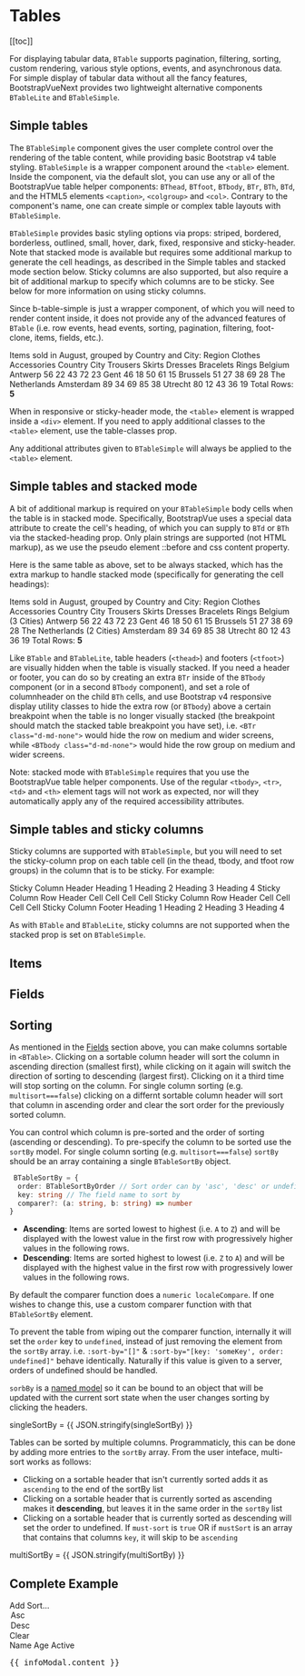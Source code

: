 # Tables

<ComponentSidebar>

[[toc]]

</ComponentSidebar>

<div class="lead mb-5">

For displaying tabular data, `BTable` supports pagination, filtering, sorting, custom rendering, various style options, events, and asynchronous data. For simple display of tabular data without all the fancy features, BootstrapVueNext provides two lightweight alternative components `BTableLite` and `BTableSimple`.

</div>

## Simple tables

The `BTableSimple` component gives the user complete control over the rendering of the table content, while providing basic Bootstrap v4 table styling. `BTableSimple` is a wrapper component around the `<table>` element. Inside the component, via the default slot, you can use any or all of the BootstrapVue table helper components: `BThead`, `BTfoot`, `BTbody`, `BTr`, `BTh`, `BTd`, and the HTML5 elements `<caption>`, `<colgroup>` and `<col>`. Contrary to the component's name, one can create simple or complex table layouts with `BTableSimple`.

`BTableSimple` provides basic styling options via props: striped, bordered, borderless, outlined, small, hover, dark, fixed, responsive and sticky-header. Note that stacked mode is available but requires some additional markup to generate the cell headings, as described in the Simple tables and stacked mode section below. Sticky columns are also supported, but also require a bit of additional markup to specify which columns are to be sticky. See below for more information on using sticky columns.

Since b-table-simple is just a wrapper component, of which you will need to render content inside, it does not provide any of the advanced features of `BTable` (i.e. row events, head events, sorting, pagination, filtering, foot-clone, items, fields, etc.).

<HighlightCard>
  <BTableSimple hover small caption-top responsive>
    <caption>Items sold in August, grouped by Country and City:</caption>
    <colgroup><col><col></colgroup>
    <colgroup><col><col><col></colgroup>
    <colgroup><col><col></colgroup>
    <BThead head-variant="dark">
      <BTr>
        <BTh colspan="2">Region</BTh>
        <BTh colspan="3">Clothes</BTh>
        <BTh colspan="2">Accessories</BTh>
      </BTr>
      <BTr>
        <BTh>Country</BTh>
        <BTh>City</BTh>
        <BTh>Trousers</BTh>
        <BTh>Skirts</BTh>
        <BTh>Dresses</BTh>
        <BTh>Bracelets</BTh>
        <BTh>Rings</BTh>
      </BTr>
    </BThead>
    <BTbody>
      <BTr>
        <BTh rowspan="3">Belgium</BTh>
        <BTh class="text-end">Antwerp</BTh>
        <BTd>56</BTd>
        <BTd>22</BTd>
        <BTd>43</BTd>
        <BTd variant="success">72</BTd>
        <BTd>23</BTd>
      </BTr>
      <BTr>
        <BTh class="text-end">Gent</BTh>
        <BTd>46</BTd>
        <BTd variant="warning">18</BTd>
        <BTd>50</BTd>
        <BTd>61</BTd>
        <BTd variant="danger">15</BTd>
      </BTr>
      <BTr>
        <BTh class="text-end">Brussels</BTh>
        <BTd>51</BTd>
        <BTd>27</BTd>
        <BTd>38</BTd>
        <BTd>69</BTd>
        <BTd>28</BTd>
      </BTr>
      <BTr>
        <BTh rowspan="2">The Netherlands</BTh>
        <BTh class="text-end">Amsterdam</BTh>
        <BTd variant="success">89</BTd>
        <BTd>34</BTd>
        <BTd>69</BTd>
        <BTd>85</BTd>
        <BTd>38</BTd>
      </BTr>
      <BTr>
        <BTh class="text-end">Utrecht</BTh>
        <BTd>80</BTd>
        <BTd variant="danger">12</BTd>
        <BTd>43</BTd>
        <BTd>36</BTd>
        <BTd variant="warning">19</BTd>
      </BTr>
    </BTbody>
    <BTfoot>
      <BTr>
        <BTd colspan="7" variant="secondary" class="text-end">
          Total Rows: <b>5</b>
        </BTd>
      </BTr>
    </BTfoot>
  </BTableSimple>
  <template #html>

```vue-html
<BTableSimple hover small caption-top responsive>
  <caption>
    Items sold in August, grouped by Country and City:
  </caption>
  <colgroup>
    <col />
    <col />
  </colgroup>
  <colgroup>
    <col />
    <col />
    <col />
  </colgroup>
  <colgroup>
    <col />
    <col />
  </colgroup>
  <BThead head-variant="dark">
    <BTr>
      <BTh colspan="2">Region</BTh>
      <BTh colspan="3">Clothes</BTh>
      <BTh colspan="2">Accessories</BTh>
    </BTr>
    <BTr>
      <BTh>Country</BTh>
      <BTh>City</BTh>
      <BTh>Trousers</BTh>
      <BTh>Skirts</BTh>
      <BTh>Dresses</BTh>
      <BTh>Bracelets</BTh>
      <BTh>Rings</BTh>
    </BTr>
  </BThead>
  <BTbody>
    <BTr>
      <BTh rowspan="3">Belgium</BTh>
      <BTh class="text-end">Antwerp</BTh>
      <BTd>56</BTd>
      <BTd>22</BTd>
      <BTd>43</BTd>
      <BTd variant="success">72</BTd>
      <BTd>23</BTd>
    </BTr>
    <BTr>
      <BTh class="text-end">Gent</BTh>
      <BTd>46</BTd>
      <BTd variant="warning">18</BTd>
      <BTd>50</BTd>
      <BTd>61</BTd>
      <BTd variant="danger">15</BTd>
    </BTr>
    <BTr>
      <BTh class="text-end">Brussels</BTh>
      <BTd>51</BTd>
      <BTd>27</BTd>
      <BTd>38</BTd>
      <BTd>69</BTd>
      <BTd>28</BTd>
    </BTr>
    <BTr>
      <BTh rowspan="2">The Netherlands</BTh>
      <BTh class="text-end">Amsterdam</BTh>
      <BTd variant="success">89</BTd>
      <BTd>34</BTd>
      <BTd>69</BTd>
      <BTd>85</BTd>
      <BTd>38</BTd>
    </BTr>
    <BTr>
      <BTh class="text-end">Utrecht</BTh>
      <BTd>80</BTd>
      <BTd variant="danger">12</BTd>
      <BTd>43</BTd>
      <BTd>36</BTd>
      <BTd variant="warning">19</BTd>
    </BTr>
  </BTbody>
  <BTfoot>
    <BTr>
      <BTd colspan="7" variant="secondary" class="text-end"> Total Rows: <b>5</b> </BTd>
    </BTr>
  </BTfoot>
</BTableSimple>
```

  </template>
</HighlightCard>

When in responsive or sticky-header mode, the `<table>` element is wrapped inside a `<div>` element. If you need to apply additional classes to the `<table>` element, use the table-classes prop.

Any additional attributes given to `BTableSimple` will always be applied to the `<table>` element.

## Simple tables and stacked mode

A bit of additional markup is required on your `BTableSimple` body cells when the table is in stacked mode. Specifically, BootstrapVue uses a special data attribute to create the cell's heading, of which you can supply to `BTd` or `BTh` via the stacked-heading prop. Only plain strings are supported (not HTML markup), as we use the pseudo element ::before and css content property.

Here is the same table as above, set to be always stacked, which has the extra markup to handle stacked mode (specifically for generating the cell headings):

<HighlightCard>
  <BTableSimple hover small caption-top stacked>
    <caption>Items sold in August, grouped by Country and City:</caption>
    <colgroup><col><col></colgroup>
    <colgroup><col><col><col></colgroup>
    <colgroup><col><col></colgroup>
    <BThead head-variant="dark">
      <BTr>
        <BTh colspan="2">Region</BTh>
        <BTh colspan="3">Clothes</BTh>
        <BTh colspan="2">Accessories</BTh>
      </BTr>
      <BTr>
        <BTh>Country</BTh>
        <BTh>City</BTh>
        <BTh>Trousers</BTh>
        <BTh>Skirts</BTh>
        <BTh>Dresses</BTh>
        <BTh>Bracelets</BTh>
        <BTh>Rings</BTh>
      </BTr>
    </BThead>
    <BTbody>
      <BTr>
        <BTh rowspan="3" class="text-center">Belgium (3 Cities)</BTh>
        <BTh stacked-heading="City" class="text-start">Antwerp</BTh>
        <BTd stacked-heading="Clothes: Trousers">56</BTd>
        <BTd stacked-heading="Clothes: Skirts">22</BTd>
        <BTd stacked-heading="Clothes: Dresses">43</BTd>
        <BTd stacked-heading="Accessories: Bracelets" variant="success">72</BTd>
        <BTd stacked-heading="Accessories: Rings">23</BTd>
      </BTr>
      <BTr>
        <BTh stacked-heading="City">Gent</BTh>
        <BTd stacked-heading="Clothes: Trousers">46</BTd>
        <BTd stacked-heading="Clothes: Skirts" variant="warning">18</BTd>
        <BTd stacked-heading="Clothes: Dresses">50</BTd>
        <BTd stacked-heading="Accessories: Bracelets">61</BTd>
        <BTd stacked-heading="Accessories: Rings" variant="danger">15</BTd>
      </BTr>
      <BTr>
        <BTh stacked-heading="City">Brussels</BTh>
        <BTd stacked-heading="Clothes: Trousers">51</BTd>
        <BTd stacked-heading="Clothes: Skirts">27</BTd>
        <BTd stacked-heading="Clothes: Dresses">38</BTd>
        <BTd stacked-heading="Accessories: Bracelets">69</BTd>
        <BTd stacked-heading="Accessories: Rings">28</BTd>
      </BTr>
      <BTr>
        <BTh rowspan="2" class="text-center">The Netherlands (2 Cities)</BTh>
        <BTh stacked-heading="City">Amsterdam</BTh>
        <BTd stacked-heading="Clothes: Trousers" variant="success">89</BTd>
        <BTd stacked-heading="Clothes: Skirts">34</BTd>
        <BTd stacked-heading="Clothes: Dresses">69</BTd>
        <BTd stacked-heading="Accessories: Bracelets">85</BTd>
        <BTd stacked-heading="Accessories: Rings">38</BTd>
      </BTr>
      <BTr>
        <BTh stacked-heading="City">Utrecht</BTh>
        <BTd stacked-heading="Clothes: Trousers">80</BTd>
        <BTd stacked-heading="Clothes: Skirts" variant="danger">12</BTd>
        <BTd stacked-heading="Clothes: Dresses">43</BTd>
        <BTd stacked-heading="Accessories: Bracelets">36</BTd>
        <BTd stacked-heading="Accessories: Rings" variant="warning">19</BTd>
      </BTr>
    </BTbody>
    <BTfoot>
      <BTr>
        <BTd colspan="7" variant="secondary" class="text-end">
          Total Rows: <b>5</b>
        </BTd>
      </BTr>
    </BTfoot>
  </BTableSimple>
  <template #html>

```vue-html
<BTableSimple hover small caption-top stacked>
  <caption>
    Items sold in August, grouped by Country and City:
  </caption>
  <colgroup>
    <col />
    <col />
  </colgroup>
  <colgroup>
    <col />
    <col />
    <col />
  </colgroup>
  <colgroup>
    <col />
    <col />
  </colgroup>
  <BThead head-variant="dark">
    <BTr>
      <BTh colspan="2">Region</BTh>
      <BTh colspan="3">Clothes</BTh>
      <BTh colspan="2">Accessories</BTh>
    </BTr>
    <BTr>
      <BTh>Country</BTh>
      <BTh>City</BTh>
      <BTh>Trousers</BTh>
      <BTh>Skirts</BTh>
      <BTh>Dresses</BTh>
      <BTh>Bracelets</BTh>
      <BTh>Rings</BTh>
    </BTr>
  </BThead>
  <BTbody>
    <BTr>
      <BTh rowspan="3" class="text-center">Belgium (3 Cities)</BTh>
      <BTh stacked-heading="City" class="text-start">Antwerp</BTh>
      <BTd stacked-heading="Clothes: Trousers">56</BTd>
      <BTd stacked-heading="Clothes: Skirts">22</BTd>
      <BTd stacked-heading="Clothes: Dresses">43</BTd>
      <BTd stacked-heading="Accessories: Bracelets" variant="success">72</BTd>
      <BTd stacked-heading="Accessories: Rings">23</BTd>
    </BTr>
    <BTr>
      <BTh stacked-heading="City">Gent</BTh>
      <BTd stacked-heading="Clothes: Trousers">46</BTd>
      <BTd stacked-heading="Clothes: Skirts" variant="warning">18</BTd>
      <BTd stacked-heading="Clothes: Dresses">50</BTd>
      <BTd stacked-heading="Accessories: Bracelets">61</BTd>
      <BTd stacked-heading="Accessories: Rings" variant="danger">15</BTd>
    </BTr>
    <BTr>
      <BTh stacked-heading="City">Brussels</BTh>
      <BTd stacked-heading="Clothes: Trousers">51</BTd>
      <BTd stacked-heading="Clothes: Skirts">27</BTd>
      <BTd stacked-heading="Clothes: Dresses">38</BTd>
      <BTd stacked-heading="Accessories: Bracelets">69</BTd>
      <BTd stacked-heading="Accessories: Rings">28</BTd>
    </BTr>
    <BTr>
      <BTh rowspan="2" class="text-center">The Netherlands (2 Cities)</BTh>
      <BTh stacked-heading="City">Amsterdam</BTh>
      <BTd stacked-heading="Clothes: Trousers" variant="success">89</BTd>
      <BTd stacked-heading="Clothes: Skirts">34</BTd>
      <BTd stacked-heading="Clothes: Dresses">69</BTd>
      <BTd stacked-heading="Accessories: Bracelets">85</BTd>
      <BTd stacked-heading="Accessories: Rings">38</BTd>
    </BTr>
    <BTr>
      <BTh stacked-heading="City">Utrecht</BTh>
      <BTd stacked-heading="Clothes: Trousers">80</BTd>
      <BTd stacked-heading="Clothes: Skirts" variant="danger">12</BTd>
      <BTd stacked-heading="Clothes: Dresses">43</BTd>
      <BTd stacked-heading="Accessories: Bracelets">36</BTd>
      <BTd stacked-heading="Accessories: Rings" variant="warning">19</BTd>
    </BTr>
  </BTbody>
  <BTfoot>
    <BTr>
      <BTd colspan="7" variant="secondary" class="text-end"> Total Rows: <b>5</b> </BTd>
    </BTr>
  </BTfoot>
</BTableSimple>
```

  </template>
</HighlightCard>

Like `BTable` and `BTableLite`, table headers (`<thead>`) and footers (`<tfoot>`) are visually hidden when the table is visually stacked. If you need a header or footer, you can do so by creating an extra `BTr` inside of the `BTbody` component (or in a second `BTbody` component), and set a role of columnheader on the child `BTh` cells, and use Bootstrap v4 responsive display utility classes to hide the extra row (or `BTbody`) above a certain breakpoint when the table is no longer visually stacked (the breakpoint should match the stacked table breakpoint you have set), i.e. `<BTr class="d-md-none">` would hide the row on medium and wider screens, while `<BTbody class="d-md-none">` would hide the row group on medium and wider screens.

Note: stacked mode with `BTableSimple` requires that you use the BootstrapVue table helper components. Use of the regular `<tbody>`, `<tr>`, `<td>` and `<th>` element tags will not work as expected, nor will they automatically apply any of the required accessibility attributes.

## Simple tables and sticky columns

Sticky columns are supported with `BTableSimple`, but you will need to set the sticky-column prop on each table cell (in the thead, tbody, and tfoot row groups) in the column that is to be sticky. For example:

<HighlightCard>
  <BTableSimple responsive>
    <BThead>
      <BTr>
        <BTh sticky-column>Sticky Column Header</BTh>
        <BTh>Heading 1</BTh>
        <BTh>Heading 2</BTh>
        <BTh>Heading 3</BTh>
        <BTh>Heading 4</BTh>
      </BTr>
    </BThead>
    <BTbody>
      <BTr>
        <BTh sticky-column>Sticky Column Row Header</BTh>
        <BTd>Cell</BTd>
        <BTd>Cell</BTd>
        <BTd>Cell</BTd>
        <BTd>Cell</BTd>
      </BTr>
      <BTr>
        <BTh sticky-column>Sticky Column Row Header</BTh>
        <BTd>Cell</BTd>
        <BTd>Cell</BTd>
        <BTd>Cell</BTd>
        <BTd>Cell</BTd>
      </BTr>
    </BTbody>
    <BTfoot>
      <BTr>
        <BTh sticky-column>Sticky Column Footer</BTh>
        <BTh>Heading 1</BTh>
        <BTh>Heading 2</BTh>
        <BTh>Heading 3</BTh>
        <BTh>Heading 4</BTh>
      </BTr>
    </BTfoot>
  </BTableSimple>
  <template #html>

```vue-html
<BTableSimple responsive>
  <BThead>
    <BTr>
      <BTh sticky-column>Sticky Column Header</BTh>
      <BTh>Heading 1</BTh>
      <BTh>Heading 2</BTh>
      <BTh>Heading 3</BTh>
      <BTh>Heading 4</BTh>
    </BTr>
  </BThead>
  <BTbody>
    <BTr>
      <BTh sticky-column>Sticky Column Row Header</BTh>
      <BTd>Cell</BTd>
      <BTd>Cell</BTd>
      <BTd>Cell</BTd>
      <BTd>Cell</BTd>
    </BTr>
    <BTr>
      <BTh sticky-column>Sticky Column Row Header</BTh>
      <BTd>Cell</BTd>
      <BTd>Cell</BTd>
      <BTd>Cell</BTd>
      <BTd>Cell</BTd>
    </BTr>
  </BTbody>
  <BTfoot>
    <BTr>
      <BTh sticky-column>Sticky Column Footer</BTh>
      <BTh>Heading 1</BTh>
      <BTh>Heading 2</BTh>
      <BTh>Heading 3</BTh>
      <BTh>Heading 4</BTh>
    </BTr>
  </BTfoot>
</BTableSimple>
```

  </template>
</HighlightCard>

As with `BTable` and `BTableLite`, sticky columns are not supported when the stacked prop is set on `BTableSimple`.

## Items

## Fields

## Sorting

As mentioned in the [Fields](#fields) section above, you can make columns
sortable in `<BTable>`. Clicking on a sortable column header will sort the column in ascending
direction (smallest first), while clicking on it again will switch the direction of sorting to
descending (largest first). Clicking on it a third time will stop sorting on the column. For
single column sorting (e.g. `multisort===false`) clicking on a differnt sortable column header will
sort that column in ascending order and clear the sort order for the previously sorted column.

You can control which column is pre-sorted and the order of sorting (ascending or descending). To
pre-specify the column to be sorted use the `sortBy` model. For single column sorting (e.g. `multisort===false`)
`sortBy` should be an array containing a single `BTableSortBy` object.

```ts
 BTableSortBy = {
  order: BTableSortByOrder // Sort order can by 'asc', 'desc' or undefined
  key: string // The field name to sort by
  comparer?: (a: string, b: string) => number
}
```

- **Ascending**: Items are sorted lowest to highest (i.e. `A` to `Z`) and will be displayed with the
  lowest value in the first row with progressively higher values in the following rows.
- **Descending**: Items are sorted highest to lowest (i.e. `Z` to `A`) and will be displayed with
  the highest value in the first row with progressively lower values in the following rows.

By default the comparer function does a `numeric localeCompare`. If one wishes to change this, use a custom comparer function with that `BTableSortBy` element.

To prevent the table from wiping out the comparer function, internally it will set the `order` key to `undefined`, instead of just removing the element from the `sortBy` array. i.e. `:sort-by="[]"` & `:sort-by="[key: 'someKey', order: undefined]"` behave identically. Naturally if this value is given to a server, orders of undefined should be handled.

<HighlightCard>
  <BTable
    :sort-by="[{key: 'first_name', order: 'desc'}]"
    :items="sortItems"
    :fields="sortFields"/>
  <template #html>

```vue
<template>
  <BTable :sort-by="[{key: 'first_name', order: 'desc'}]" :items="sortItems" :fields="sortFields" />
</template>

<script setup lang="ts">
import {BTable, type TableFieldRaw, type TableItem} from 'bootstrap-vue-next'

interface SortPerson {
  first_name: string
  last_name: string
  age: number
  isActive: boolean
}

const sortItems: TableItem<Person>[] = [
  {isActive: true, age: 40, first_name: 'Dickerson', last_name: 'Macdonald'},
  {isActive: true, age: 45, first_name: 'Zelda', last_name: 'Macdonald'},
  {isActive: false, age: 21, first_name: 'Larsen', last_name: 'Shaw'},
  {isActive: false, age: 89, first_name: 'Geneva', last_name: 'Wilson'},
  {isActive: false, age: 89, first_name: 'Gary', last_name: 'Wilson'},
  {isActive: true, age: 38, first_name: 'Jami', last_name: 'Carney'},
]

const sortFields: Exclude<TableFieldRaw<SortPerson>, string>[] = [
  {key: 'last_name', sortable: true},
  {key: 'first_name', sortable: true},
  {key: 'age', sortable: true},
  {key: 'isActive', sortable: false},
]
</script>
```

  </template>
</HighlightCard>

`sorbBy` is a [named model](https://vuejs.org/guide/components/v-model.html#multiple-v-model-bindings)
so it can be bound to an object that will be updated with the current sort state when the user changes
sorting by clicking the headers.

<HighlightCard>
  <BTable
    :sort-by="singleSortBy"
    :items="sortItems"
    :fields="sortFields"/>
    <div>singleSortBy = {{ JSON.stringify(singleSortBy) }}</div>
  <template #html>

```vue
<template>
  <BTable :sort-by="singleSortBy" :items="sortItems" :fields="sortFields" />
  <div>singleSortBy = {{ JSON.stringify(singleSortBy) }}</div>
</template>

<script setup lang="ts">
import {BTable, type TableFieldRaw, type TableItem} from 'bootstrap-vue-next'
import {ref} from 'vue'

interface SortPerson {
  first_name: string
  last_name: string
  age: number
  isActive: boolean
}

const sortItems: TableItem<Person>[] = [
  {isActive: true, age: 40, first_name: 'Dickerson', last_name: 'Macdonald'},
  {isActive: true, age: 45, first_name: 'Zelda', last_name: 'Macdonald'},
  {isActive: false, age: 21, first_name: 'Larsen', last_name: 'Shaw'},
  {isActive: false, age: 89, first_name: 'Geneva', last_name: 'Wilson'},
  {isActive: false, age: 89, first_name: 'Gary', last_name: 'Wilson'},
  {isActive: true, age: 38, first_name: 'Jami', last_name: 'Carney'},
]

const sortFields: Exclude<TableFieldRaw<SortPerson>, string>[] = [
  {key: 'last_name', sortable: true},
  {key: 'first_name', sortable: true},
  {key: 'age', sortable: true},
  {key: 'isActive', sortable: false},
]
</script>
```

  </template>
</HighlightCard>

Tables can be sorted by multiple columns. Programmaticly, this can be done by adding more entries
to the `sortBy` array. From the user inteface, multi-sort works as follows:

- Clicking on a sortable header that isn't currently sorted adds it as `ascending` to the end of the sortBy list
- Clicking on a sortable header that is currently sorted as ascending makes it **descending**, but leaves it in the same order in the `sortBy` list
- Clicking on a sortable header that is currently sorted as descending will set the order to undefined. If `must-sort` is `true` OR if `mustSort` is an array that contains that columns `key`, it will skip to be `ascending`

<HighlightCard>
  <BTable
    v-model:sort-by="multiSortBy"
    :items="sortItems"
    :fields="sortFields"
    :multisort="true"/>
    <div>multiSortBy = {{ JSON.stringify(multiSortBy) }}</div>
  <template #html>

```vue
<template>
  <BTable v-model:sort-by="multiSortBy" :items="sortItems" :fields="sortFields" :multisort="true" />
  <div>multiSortBy = {{ JSON.stringify(multiSortBy) }}</div>
</template>

<script setup lang="ts">
import {BTable, type TableFieldRaw, type TableItem} from 'bootstrap-vue-next'
import {ref} from 'vue'

interface SortPerson {
  first_name: string
  last_name: string
  age: number
  isActive: boolean
}

const sortItems: TableItem<Person>[] = [
  {isActive: true, age: 40, first_name: 'Dickerson', last_name: 'Macdonald'},
  {isActive: true, age: 45, first_name: 'Zelda', last_name: 'Macdonald'},
  {isActive: false, age: 21, first_name: 'Larsen', last_name: 'Shaw'},
  {isActive: false, age: 89, first_name: 'Geneva', last_name: 'Wilson'},
  {isActive: false, age: 89, first_name: 'Gary', last_name: 'Wilson'},
  {isActive: true, age: 38, first_name: 'Jami', last_name: 'Carney'},
]

const sortFields: Exclude<TableFieldRaw<SortPerson>, string>[] = [
  {key: 'last_name', sortable: true},
  {key: 'first_name', sortable: true},
  {key: 'age', sortable: true},
  {key: 'isActive', sortable: false},
]
</script>
```

  </template>
</HighlightCard>

## Complete Example

<HighlightCard>
  <BContainer class="py-5">
    <!-- User Interface controls -->
    <BRow>
      <BCol lg="6" class="my-1">
        <BFormGroup
          v-slot="{ariaDescribedby}"
          label="Sort"
          label-for="sort-by-select"
          label-cols-sm="3"
          label-align-sm="right"
          label-size="sm"
          class="mb-0"
        >
          <BButton size="sm" @click="onAddSort">Add Sort...</BButton>
          <BInputGroup v-for="sort in sortBy" :key="sort.key" size="sm">
            <BFormSelect
              id="sort-by-select"
              v-model="sort.key"
              :options="sortOptions"
              :aria-describedby="ariaDescribedby"
              class="w-75"
            >
              <template #first>
                <option value="">-- none --</option>
              </template>
            </BFormSelect>
            <BFormSelect
              v-model="sort.order"
              :disabled="!sortBy"
              :aria-describedby="ariaDescribedby"
              size="sm"
              class="w-25"
            >
              <option value="asc">Asc</option>
              <option value="desc">Desc</option>
            </BFormSelect>
          </BInputGroup>
        </BFormGroup>
      </BCol>
      <BCol lg="6" class="my-1">
        <BFormGroup
          label="Filter"
          label-for="filter-input"
          label-cols-sm="3"
          label-align-sm="right"
          label-size="sm"
          class="mb-0"
        >
          <BInputGroup size="sm">
            <BFormInput
              id="filter-input"
              v-model="filter"
              type="search"
              placeholder="Type to Search"
            />
            <BInputGroupAppend>
              <BButton :disabled="!filter" @click="filter = ''">Clear</BButton>
            </BInputGroupAppend>
          </BInputGroup>
        </BFormGroup>
      </BCol>
      <BCol lg="6" class="my-1">
        <BFormGroup
          v-slot="{ariaDescribedby}"
          v-model="sortDirection"
          label="Filter On"
          description="Leave all unchecked to filter on all data"
          label-cols-sm="3"
          label-align-sm="right"
          label-size="sm"
          class="mb-0"
        >
          <div class="d-flex gap-2">
            <BFormCheckbox v-model="filterOn" value="name" :aria-describedby="ariaDescribedby"
              >Name</BFormCheckbox
            >
            <BFormCheckbox v-model="filterOn" value="age" :aria-describedby="ariaDescribedby"
              >Age</BFormCheckbox
            >
            <BFormCheckbox v-model="filterOn" value="isActive" :aria-describedby="ariaDescribedby"
              >Active</BFormCheckbox
            >
          </div>
        </BFormGroup>
      </BCol>
      <BCol sm="5" md="6" class="my-1">
        <BFormGroup
          label="Per page"
          label-for="per-page-select"
          label-cols-sm="6"
          label-cols-md="4"
          label-cols-lg="3"
          label-align-sm="right"
          label-size="sm"
          class="mb-0"
        >
          <BFormSelect id="per-page-select" v-model="perPage" :options="pageOptions" size="sm" />
        </BFormGroup>
      </BCol>
      <BCol sm="7" md="6" class="my-1">
        <BPagination
          v-model="currentPage"
          :total-rows="totalRows"
          :per-page="perPage"
          :align="'fill'"
          size="sm"
          class="my-0"
        />
      </BCol>
    </BRow>
    <!-- Main table element for typed table-->
    <BTable
      v-model:sort-by="sortBy"
      :sort-internal="true"
      :items="itemsTyped"
      :fields="fieldsTyped"
      :current-page="currentPage"
      :per-page="perPage"
      :filter="filter"
      :responsive="false"
      :filterable="filterOn"
      :small="true"
      :multisort="true"
      @filtered="onFiltered"
    >
      <template #cell(name)="row">
        {{ (row.value as PersonName).first }}
        {{ (row.value as PersonName).last }}
      </template>
      <template #cell(actions)="row">
        <BButton size="sm" class="mr-1" @click="info(row.item, row.index)"> Info modal </BButton>
        <BButton size="sm" @click="row.toggleDetails">
          {{ row.detailsShowing ? 'Hide' : 'Show' }} Details
        </BButton>
      </template>
      <template #row-details="row">
        <BCard>
          <ul>
            <li v-for="(value, key) in row.item" :key="key">{{ key }}: {{ value }}</li>
            <BButton size="sm" @click="row.toggleDetails"> Toggle Details </BButton>
          </ul>
        </BCard>
      </template>
    </BTable>
    <!-- Info modal -->
    <BModal
      :id="infoModal.id"
      v-model="infoModal.open"
      :title="infoModal.title"
      :ok-only="true"
      @hide="resetInfoModal"
    >
      <pre>{{ infoModal.content }}</pre>
    </BModal>
  </BContainer>
  <template #html>

```vue
<template>
  <BContainer class="py-5">
    <!-- User Interface controls -->
    <BRow>
      <BCol lg="6" class="my-1">
        <BFormGroup
          v-slot="{ariaDescribedby}"
          label="Sort"
          label-for="sort-by-select"
          label-cols-sm="3"
          label-align-sm="right"
          label-size="sm"
          class="mb-0"
        >
          <BButton size="sm" @click="onAddSort">Add Sort...</BButton>
          <BInputGroup v-for="sort in sortBy" :key="sort.key" size="sm">
            <BFormSelect
              id="sort-by-select"
              v-model="sort.key"
              :options="sortOptions"
              :aria-describedby="ariaDescribedby"
              class="w-75"
            >
              <template #first>
                <option value="">-- none --</option>
              </template>
            </BFormSelect>
            <BFormSelect
              v-model="sort.order"
              :disabled="!sortBy"
              :aria-describedby="ariaDescribedby"
              size="sm"
              class="w-25"
            >
              <option value="asc">Asc</option>
              <option value="desc">Desc</option>
            </BFormSelect>
          </BInputGroup>
        </BFormGroup>
      </BCol>
      <BCol lg="6" class="my-1">
        <BFormGroup
          label="Filter"
          label-for="filter-input"
          label-cols-sm="3"
          label-align-sm="right"
          label-size="sm"
          class="mb-0"
        >
          <BInputGroup size="sm">
            <BFormInput
              id="filter-input"
              v-model="filter"
              type="search"
              placeholder="Type to Search"
            />
            <BInputGroupAppend>
              <BButton :disabled="!filter" @click="filter = ''">Clear</BButton>
            </BInputGroupAppend>
          </BInputGroup>
        </BFormGroup>
      </BCol>
      <BCol lg="6" class="my-1">
        <BFormGroup
          v-slot="{ariaDescribedby}"
          v-model="sortDirection"
          label="Filter On"
          description="Leave all unchecked to filter on all data"
          label-cols-sm="3"
          label-align-sm="right"
          label-size="sm"
          class="mb-0"
        >
          <div class="d-flex gap-2">
            <BFormCheckbox v-model="filterOn" value="name" :aria-describedby="ariaDescribedby"
              >Name</BFormCheckbox
            >
            <BFormCheckbox v-model="filterOn" value="age" :aria-describedby="ariaDescribedby"
              >Age</BFormCheckbox
            >
            <BFormCheckbox v-model="filterOn" value="isActive" :aria-describedby="ariaDescribedby"
              >Active</BFormCheckbox
            >
          </div>
        </BFormGroup>
      </BCol>
      <BCol sm="5" md="6" class="my-1">
        <BFormGroup
          label="Per page"
          label-for="per-page-select"
          label-cols-sm="6"
          label-cols-md="4"
          label-cols-lg="3"
          label-align-sm="right"
          label-size="sm"
          class="mb-0"
        >
          <BFormSelect id="per-page-select" v-model="perPage" :options="pageOptions" size="sm" />
        </BFormGroup>
      </BCol>
      <BCol sm="7" md="6" class="my-1">
        <BPagination
          v-model="currentPage"
          :total-rows="totalRows"
          :per-page="perPage"
          :align="'fill'"
          size="sm"
          class="my-0"
        />
      </BCol>
    </BRow>
    <!-- Main table element for typed table-->
    <BTable
      v-model:sort-by="sortBy"
      :sort-internal="true"
      :items="itemsTyped"
      :fields="fieldsTyped"
      :current-page="currentPage"
      :per-page="perPage"
      :filter="filter"
      :responsive="false"
      :filterable="filterOn"
      :small="true"
      :multisort="true"
      @filtered="onFiltered"
    >
      <template #cell(name)="row">
        {{ (row.value as PersonName).first }}
        {{ (row.value as PersonName).last }}
      </template>
      <template #cell(actions)="row">
        <BButton size="sm" class="mr-1" @click="info(row.item, row.index)"> Info modal </BButton>
        <BButton size="sm" @click="row.toggleDetails">
          {{ row.detailsShowing ? 'Hide' : 'Show' }} Details
        </BButton>
      </template>
      <template #row-details="row">
        <BCard>
          <ul>
            <li v-for="(value, key) in row.item" :key="key">{{ key }}: {{ value }}</li>
            <BButton size="sm" @click="row.toggleDetails"> Toggle Details </BButton>
          </ul>
        </BCard>
      </template>
    </BTable>
    <!-- Info modal -->
    <BModal
      :id="infoModal.id"
      v-model="infoModal.open"
      :title="infoModal.title"
      :ok-only="true"
      @hide="resetInfoModal"
    >
      <pre>{{ infoModal.content }}</pre>
    </BModal>
  </BContainer>
</template>

<script setup lang="ts">
import {
  BButton,
  BFormSelect,
  BInputGroup,
  BFormCheckbox,
  BFormGroup,
  BCol,
  BFormInput,
  BInputGroupAppend,
  BFormCHeckbox,
  BPagination,
  BRow,
  BModal,
  BContainer,
  BTable,
  type BTableSortBy,
  type ColorVariant,
  type TableFieldRaw,
  type TableItem,
  type LiteralUnion,
} from 'bootstrap-vue-next'
import {computed, reactive, ref} from 'vue'

interface PersonName {
  first: string
  last: string
}

interface Person {
  name: PersonName
  age: number
  isActive: boolean
}

const itemsTyped: TableItem<Person>[] = [
  {isActive: true, age: 40, name: {first: 'Dickerson', last: 'Macdonald'}},
  {isActive: false, age: 21, name: {first: 'Larsen', last: 'Shaw'}},
  {
    isActive: false,
    age: 9,
    name: {first: 'Mini', last: 'Navarro'},
    _rowVariant: 'success' as ColorVariant,
  },
  {isActive: false, age: 89, name: {first: 'Geneva', last: 'Wilson'}},
  {isActive: true, age: 38, name: {first: 'Jami', last: 'Carney'}},
  {isActive: false, age: 27, name: {first: 'Essie', last: 'Dunlap'}},
  {isActive: true, age: 40, name: {first: 'Thor', last: 'Macdonald'}},
  {
    isActive: true,
    age: 87,
    name: {first: 'Larsen', last: 'Shaw'},
    _cellVariants: {age: 'danger', isActive: 'warning'},
  },
  {isActive: false, age: 26, name: {first: 'Mitzi', last: 'Navarro'}},
  {isActive: false, age: 22, name: {first: 'Genevieve', last: 'Wilson'}},
  {isActive: true, age: 38, name: {first: 'John', last: 'Carney'}},
  {isActive: false, age: 29, name: {first: 'Dick', last: 'Dunlap'}},
]

const fieldsTyped: Exclude<TableFieldRaw<Person>, string>[] = [
  {
    key: 'name',
    label: 'Person full name',
    sortable: true,
    sortDirection: 'desc',
  },
  {
    key: 'sortableName',
    label: 'Person sortable name',
    sortable: true,
    sortDirection: 'desc',
    formatter: (_value: unknown, _key?: LiteralUnion<keyof Person>, item?: Person) =>
      item ? `${item.name.last}, ${item.name.first}` : 'Something went wrong',
    sortByFormatted: true,
    filterByFormatted: true,
  },
  {key: 'age', label: 'Person age', sortable: true, class: 'text-center'},
  {
    key: 'isActive',
    label: 'Is Active',
    formatter: (value: unknown) => (value ? 'Yes' : 'No'),
    sortable: true,
    sortByFormatted: true,
    filterByFormatted: true,
  },
  {key: 'actions', label: 'Actions'},
]

const pageOptions = [
  {value: 5, text: '5'},
  {value: 10, text: '10'},
  {value: 15, text: '15'},
  {value: 100, text: 'Show a lot'},
]

const totalRows = ref(itemsTyped.length)
const currentPage = ref(1)
const perPage = ref(5)
const sortBy = ref<BTableSortBy[]>([])
const sortDirection = ref('asc')
const filter = ref('')
const filterOn = ref([])
const infoModal = reactive({
  open: false,
  id: 'info-modal',
  title: '',
  content: '',
})

// Create an options list from our fields
const sortOptions = computed(() =>
  fieldsTyped.filter((f) => f.sortable).map((f) => ({text: f.label, value: f.key}))
)

function info(item: TableItem<Person>, index: number) {
  infoModal.title = `Row index: ${index}`
  infoModal.content = JSON.stringify(item, null, 2)
  infoModal.open = true
}

function resetInfoModal() {
  infoModal.title = ''
  infoModal.content = ''
}

function onFiltered(filteredItems: TableItem<Person>[]) {
  // Trigger pagination to update the number of buttons/pages due to filtering
  totalRows.value = filteredItems.length
  currentPage.value = 1
}

function onAddSort() {
  sortBy.value.push({key: '', order: 'asc'})
}
</script>
```

  </template>
</HighlightCard>

<ComponentReference :data="data" />

<script setup lang="ts">
import {data} from '../../data/components/table.data'
import ComponentReference from '../../components/ComponentReference.vue'
import ComponentSidebar from '../../components/ComponentSidebar.vue'
import HighlightCard from '../../components/HighlightCard.vue'
import {
  BButton,
  BCard,
  BCardBody,
  BCol,
  BContainer,
  BFormCheckbox,
  BFormGroup,
  BFormInput,
  BFormSelect,
  BInputGroup,
  BInputGroupAppend,
  BModal,
  BPagination,
  BRow,
  BTable,
  BTableSimple,
  type BTableSortBy,
  BTd,
  BTbody,
  BTfoot,
  BThead,
  BTh,
  BTr,
  type ColorVariant,
  type LiteralUnion,
  type TableFieldRaw,
  type TableItem
} from 'bootstrap-vue-next'
import {computed, reactive, ref} from 'vue'

interface SortPerson {
  first_name: string
  last_name: string
  age: number
  isActive: boolean
}

const singleSortBy = ref<BTableSortBy[]>([{key: 'first_name', order: 'desc'}])

const multiSortBy = ref<BTableSortBy[]>([
  {key: 'last_name', order: 'asc'},
  {key: 'first_name', order: 'asc'},
])

const sortItems: TableItem<SortPerson>[] = [
  {isActive: true, age: 40, first_name: 'Dickerson', last_name: 'Macdonald'},
  {isActive: true, age: 45, first_name: 'Zelda', last_name: 'Macdonald'},
  {isActive: false, age: 21, first_name: 'Larsen', last_name: 'Shaw'},
  {isActive: false, age: 89, first_name: 'Geneva', last_name: 'Wilson'},
  {isActive: false, age: 89, first_name: 'Gary', last_name: 'Wilson'},
  {isActive: true, age: 38, first_name: 'Jami', last_name: 'Carney'},
]

const sortFields: Exclude<TableFieldRaw<SortPerson>, string>[] = [
  {key: 'last_name', sortable: true},
  {key: 'first_name', sortable: true},
  {key: 'age', sortable: true},
  {key: 'isActive', sortable: false},
]

interface PersonName {
  first: string
  last: string
}

interface Person {
  name: PersonName
  age: number
  isActive: boolean
}

const itemsTyped: TableItem<Person>[] = [
  {isActive: true, age: 40, name: {first: 'Dickerson', last: 'Macdonald'}},
  {isActive: false, age: 21, name: {first: 'Larsen', last: 'Shaw'}},
  {
    isActive: false,
    age: 9,
    name: {first: 'Mini', last: 'Navarro'},
    _rowVariant: 'success' as ColorVariant,
  },
  {isActive: false, age: 89, name: {first: 'Geneva', last: 'Wilson'}},
  {isActive: true, age: 38, name: {first: 'Jami', last: 'Carney'}},
  {isActive: false, age: 27, name: {first: 'Essie', last: 'Dunlap'}},
  {isActive: true, age: 40, name: {first: 'Thor', last: 'Macdonald'}},
  {
    isActive: true,
    age: 87,
    name: {first: 'Larsen', last: 'Shaw'},
    _cellVariants: {age: 'danger', isActive: 'warning'},
  },
  {isActive: false, age: 26, name: {first: 'Mitzi', last: 'Navarro'}},
  {isActive: false, age: 22, name: {first: 'Genevieve', last: 'Wilson'}},
  {isActive: true, age: 38, name: {first: 'John', last: 'Carney'}},
  {isActive: false, age: 29, name: {first: 'Dick', last: 'Dunlap'}},
]

const fieldsTyped: Exclude<TableFieldRaw<Person>, string>[] = [
  {
    key: 'name',
    label: 'Person full name',
    sortable: true,
    sortDirection: 'desc',
  },
  {
    key: 'sortableName',
    label: 'Person sortable name',
    sortable: true,
    sortDirection: 'desc',
    formatter: (_value: unknown, _key?: LiteralUnion<keyof Person>, item?: Person) =>
      item ? `${item.name.last}, ${item.name.first}` : 'Something went wrong',
    sortByFormatted: true,
    filterByFormatted: true,
  },
  {key: 'age', label: 'Person age', sortable: true, class: 'text-center'},
  {
    key: 'isActive',
    label: 'Is Active',
    formatter: (value: unknown) => (value ? 'Yes' : 'No'),
    sortable: true,
    sortByFormatted: true,
    filterByFormatted: true,
  },
  {key: 'actions', label: 'Actions'},
]

const pageOptions = [
  {value: 5, text: '5'},
  {value: 10, text: '10'},
  {value: 15, text: '15'},
  {value: 100, text: 'Show a lot'},
]

const totalRows = ref(itemsTyped.length)
const currentPage = ref(1)
const perPage = ref(5)
const sortBy = ref<BTableSortBy[]>([])
const sortDirection = ref('asc')
const filter = ref('')
const filterOn = ref([])
const infoModal = reactive({
  open: false,
  id: 'info-modal',
  title: '',
  content: '',
})

// Create an options list from our fields
const sortOptions = computed(() =>
  fieldsTyped.filter((f) => f.sortable).map((f) => ({text: f.label, value: f.key}))
)

function info(item: TableItem<Person>, index: number) {
  infoModal.title = `Row index: ${index}`
  infoModal.content = JSON.stringify(item, null, 2)
  infoModal.open = true
}

function resetInfoModal() {
  infoModal.title = ''
  infoModal.content = ''
}

function onFiltered(filteredItems: TableItem<Person>[]) {
  // Trigger pagination to update the number of buttons/pages due to filtering
  totalRows.value = filteredItems.length
  currentPage.value = 1
}

function onAddSort() {
  sortBy.value.push({key: '', order: 'asc'})
}

</script>
